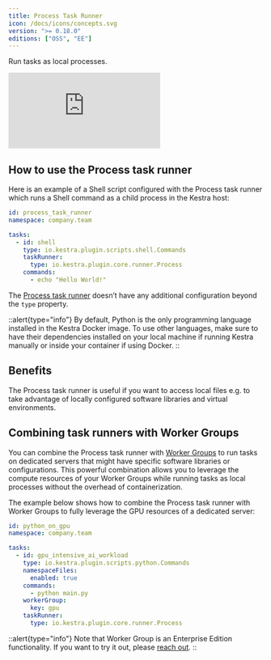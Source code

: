 ```yaml
---
title: Process Task Runner
icon: /docs/icons/concepts.svg
version: ">= 0.18.0"
editions: ["OSS", "EE"]
---
```


Run tasks as local processes.

<div class="video-container">
  <iframe src="https://www.youtube.com/embed/CC_CnH74qnk?si=_Pq-GBV2UadYlKxE" title="YouTube video player" frameborder="0" allow="accelerometer; autoplay; clipboard-write; encrypted-media; gyroscope; picture-in-picture; web-share" referrerpolicy="strict-origin-when-cross-origin" allowfullscreen></iframe>
</div>

## How to use the Process task runner

Here is an example of a Shell script configured with the Process task runner which runs a Shell command as a child process in the Kestra host:

```yaml
id: process_task_runner
namespace: company.team

tasks:
  - id: shell
    type: io.kestra.plugin.scripts.shell.Commands
    taskRunner:
      type: io.kestra.plugin.core.runner.Process
    commands:
      - echo "Hello World!"
```

The [Process task runner](/plugins/core/task-runners/runner/io.kestra.plugin.core.runner.process) doesn’t have any additional configuration beyond the `type` property.

::alert{type="info"}
By default, Python is the only programming language installed in the Kestra Docker image. To use other languages, make sure to have their dependencies installed on your local machine if running Kestra manually or inside your container if using Docker.
::

## Benefits

The Process task runner is useful if you want to access local files e.g. to take advantage of locally configured software libraries and virtual environments.

## Combining task runners with Worker Groups

You can combine the Process task runner with [Worker Groups](../../06.enterprise/04.scalability/worker-group.md) to run tasks on dedicated servers that might have specific software libraries or configurations. This powerful combination allows you to leverage the compute resources of your Worker Groups while running tasks as local processes without the overhead of containerization.

The example below shows how to combine the Process task runner with Worker Groups to fully leverage the GPU resources of a dedicated server:

```yaml
id: python_on_gpu
namespace: company.team

tasks:
  - id: gpu_intensive_ai_workload
    type: io.kestra.plugin.scripts.python.Commands
    namespaceFiles:
      enabled: true
    commands:
      - python main.py
    workerGroup:
      key: gpu
    taskRunner:
      type: io.kestra.plugin.core.runner.Process
```

::alert{type="info"}
Note that Worker Group is an Enterprise Edition functionality. If you want to try it out, please [reach out](/demo).
::
